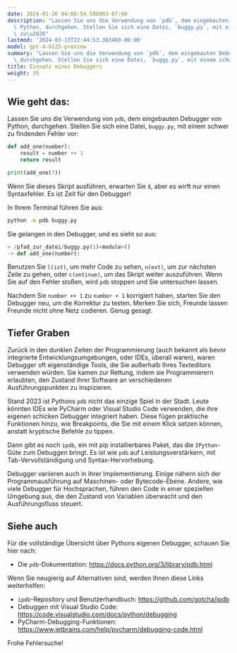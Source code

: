 ```yaml
---
date: 2024-01-26 04:08:54.596903-07:00
description: "Lassen Sie uns die Verwendung von `pdb`, dem eingebauten Debugger von\
  \ Python, durchgehen. Stellen Sie sich eine Datei, `buggy.py`, mit einem schwer\
  \ zu\u2026"
lastmod: '2024-03-13T22:44:53.383469-06:00'
model: gpt-4-0125-preview
summary: "Lassen Sie uns die Verwendung von `pdb`, dem eingebauten Debugger von Python,\
  \ durchgehen. Stellen Sie sich eine Datei, `buggy.py`, mit einem schwer zu\u2026"
title: Einsatz eines Debuggers
weight: 35
---
```


## Wie geht das:
Lassen Sie uns die Verwendung von `pdb`, dem eingebauten Debugger von Python, durchgehen. Stellen Sie sich eine Datei, `buggy.py`, mit einem schwer zu findenden Fehler vor:

```Python
def add_one(number):
    result = number ++ 1
    return result

print(add_one(7))
```

Wenn Sie dieses Skript ausführen, erwarten Sie `8`, aber es wirft nur einen Syntaxfehler. Es ist Zeit für den Debugger!

In Ihrem Terminal führen Sie aus:
```bash
python -m pdb buggy.py
```

Sie gelangen in den Debugger, und es sieht so aus:
```Python
> /pfad_zur_datei/buggy.py(1)<module>()
-> def add_one(number):
```

Benutzen Sie `l(ist)`, um mehr Code zu sehen, `n(ext)`, um zur nächsten Zeile zu gehen, oder `c(ontinue)`, um das Skript weiter auszuführen. Wenn Sie auf den Fehler stoßen, wird `pdb` stoppen und Sie untersuchen lassen.

Nachdem Sie `number ++ 1` zu `number + 1` korrigiert haben, starten Sie den Debugger neu, um die Korrektur zu testen.
Merken Sie sich, Freunde lassen Freunde nicht ohne Netz codieren. Genug gesagt.

## Tiefer Graben
Zurück in den dunklen Zeiten der Programmierung (auch bekannt als bevor integrierte Entwicklungsumgebungen, oder IDEs, überall waren), waren Debugger oft eigenständige Tools, die Sie außerhalb Ihres Texteditors verwenden würden. Sie kamen zur Rettung, indem sie Programmierern erlaubten, den Zustand ihrer Software an verschiedenen Ausführungspunkten zu inspizieren.

Stand 2023 ist Pythons `pdb` nicht das einzige Spiel in der Stadt. Leute könnten IDEs wie PyCharm oder Visual Studio Code verwenden, die ihre eigenen schicken Debugger integriert haben. Diese fügen praktische Funktionen hinzu, wie Breakpoints, die Sie mit einem Klick setzen können, anstatt kryptische Befehle zu tippen.

Dann gibt es noch `ipdb`, ein mit pip installierbares Paket, das die `IPython`-Güte zum Debuggen bringt. Es ist wie `pdb` auf Leistungsverstärkern, mit Tab-Vervollständigung und Syntax-Hervorhebung.

Debugger variieren auch in ihrer Implementierung. Einige nähern sich der Programmausführung auf Maschinen- oder Bytecode-Ebene. Andere, wie viele Debugger für Hochsprachen, führen den Code in einer speziellen Umgebung aus, die den Zustand von Variablen überwacht und den Ausführungsfluss steuert.

## Siehe auch
Für die vollständige Übersicht über Pythons eigenen Debugger, schauen Sie hier nach:
- Die `pdb`-Dokumentation: https://docs.python.org/3/library/pdb.html

Wenn Sie neugierig auf Alternativen sind, werden Ihnen diese Links weiterhelfen:
- `ipdb`-Repository und Benutzerhandbuch: https://github.com/gotcha/ipdb
- Debuggen mit Visual Studio Code: https://code.visualstudio.com/docs/python/debugging
- PyCharm-Debugging-Funktionen: https://www.jetbrains.com/help/pycharm/debugging-code.html

Frohe Fehlersuche!
